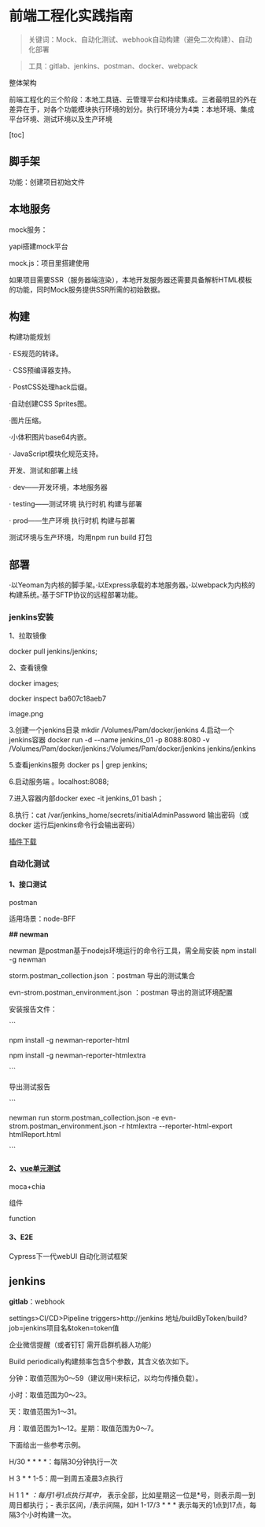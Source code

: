 # 前端工程化实践指南

> 关键词：Mock、自动化测试、webhook自动构建（避免二次构建）、自动化部署

> 工具：gitlab、jenkins、postman、docker、webpack

整体架构

前端工程化的三个阶段：本地工具链、云管理平台和持续集成。三者最明显的外在差异在于，对各个功能模块执行环境的划分。执行环境分为4类：本地环境、集成平台环境、测试环境以及生产环境

[toc]

## 脚手架

功能：创建项目初始文件



## 本地服务

mock服务：

yapi搭建mock平台

mock.js：项目里搭建使用

如果项目需要SSR（服务器端渲染），本地开发服务器还需要具备解析HTML模板的功能，同时Mock服务提供SSR所需的初始数据。

## 构建

构建功能规划

· ES规范的转译。

· CSS预编译器支持。

· PostCSS处理hack后缀。

·自动创建CSS Sprites图。

·图片压缩。

·小体积图片base64内嵌。

· JavaScript模块化规范支持。



开发、测试和部署上线

· dev——开发环境，本地服务器

· testing——测试环境 执行时机 构建与部署

· prod——生产环境 执行时机 构建与部署

测试环境与生产环境，均用npm run build 打包

## 部署

·以Yeoman为内核的脚手架。·以Express承载的本地服务器。·以webpack为内核的构建系统。·基于SFTP协议的远程部署功能。



### jenkins安装

1、拉取镜像

docker pull jenkins/jenkins;

2、查看镜像

docker images;

docker inspect ba607c18aeb7

image.png

3.创建一个jenkins目录  mkdir /Volumes/Pam/docker/jenkins
 4.启动一个jenkins容器     docker run -d --name jenkins_01 -p 8088:8080 -v /Volumes/Pam/docker/jenkins:/Volumes/Pam/docker/jenkins jenkins/jenkins

5.查看jenkins服务 docker ps | grep jenkins;

6.启动服务端 。localhost:8088;

7.进入容器内部docker exec -it jenkins_01 bash；

8.执行：cat /var/jenkins_home/secrets/initialAdminPassword 输出密码（或docker 运行后jenkins命令行会输出密码）



[插件下载](https://plugins.jenkins.io/)



### 自动化测试

#### 1、接口测试

postman

适用场景：node-BFF

**## newman**

newman 是postman基于nodejs环境运行的命令行工具，需全局安装 npm install -g newman

storm.postman_collection.json ：postman 导出的测试集合

evn-strom.postman_environment.json ：postman 导出的测试环境配置

安装报告文件：

\```

npm install -g newman-reporter-html

npm install -g newman-reporter-htmlextra

\```

导出测试报告

\```

newman run storm.postman_collection.json -e evn-strom.postman_environment.json -r htmlextra --reporter-html-export htmlReport.html

\```





#### 2、[vue单元测试](https://cn.vuejs.org/v2/guide/unit-testing.html)

moca+chia

组件

function



#### 3、E2E 

 Cypress下一代webUI 自动化测试框架



##  jenkins

**gitlab**：webhook

settings>CI/CD>Pipeline triggers>http://jenkins 地址/buildByToken/build?job=jenkins项目名&token=token值



企业微信提醒（或者钉钉 需开启群机器人功能）



Build periodically构建频率包含5个参数，其含义依次如下。

分钟：取值范围为0～59（建议用H来标记，以均匀传播负载）。

小时：取值范围为0～23。

天：取值范围为1～31。

月：取值范围为1～12。星期：取值范围为0～7。

下面给出一些参考示例。

H/30 * * * *：每隔30分钟执行一次

H 3 * * 1-5：周一到周五凌晨3点执行

H 1 1 * *：每月1号1点执行其中，* 表示全部，比如星期这一位是*号，则表示周一到周日都执行；- 表示区间，/表示间隔，如H 1-17/3 * * * 表示每天的1点到17点，每隔3个小时构建一次。
